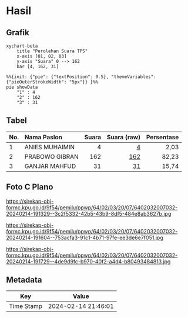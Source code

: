 # Hasil

## Grafik

```mermaid
xychart-beta
    title "Perolehan Suara TPS"
    x-axis [01, 02, 03]
    y-axis "Suara" 0 --> 162
    bar [4, 162, 31]
```

```mermaid
%%{init: {"pie": {"textPosition": 0.5}, "themeVariables": {"pieOuterStrokeWidth": "5px"}} }%%
pie showData
    "1" : 4
    "2" : 162
    "3" : 31
```

## Tabel

| No. | Nama Paslon    | Suara | Suara (raw) | Persentase |
|:--- |:-------------- | -----:| -----------:| ----------:|
| 1   | ANIES MUHAIMIN | 4     | [4][p-1]    | 2,03       |
| 2   | PRABOWO GIBRAN | 162   | [162][p-2]  | 82,23      |
| 3   | GANJAR MAHFUD  | 31    | [31][p-3]   | 15,74      |


[p-1]: https://github.com/gigit-pemilu/pemilu-2024-64-kalimantan-timur/blob/main/pilpres/hitung-suara/sub/64-kalimantan-timur/sub/02-kutai-kartanegara/sub/03-loa-janan/sub/2007-loa-duri-ilir/sub/032-tps/sub/paslon-1.txt
[p-2]: https://github.com/gigit-pemilu/pemilu-2024-64-kalimantan-timur/blob/main/pilpres/hitung-suara/sub/64-kalimantan-timur/sub/02-kutai-kartanegara/sub/03-loa-janan/sub/2007-loa-duri-ilir/sub/032-tps/sub/paslon-2.txt
[p-3]: https://github.com/gigit-pemilu/pemilu-2024-64-kalimantan-timur/blob/main/pilpres/hitung-suara/sub/64-kalimantan-timur/sub/02-kutai-kartanegara/sub/03-loa-janan/sub/2007-loa-duri-ilir/sub/032-tps/sub/paslon-3.txt

## Foto C Plano

https://sirekap-obj-formc.kpu.go.id/9f54/pemilu/ppwp/64/02/03/20/07/6402032007032-20240214-191329--3c2f5332-42b5-43b9-8df5-484e8ab3627b.jpg

https://sirekap-obj-formc.kpu.go.id/9f54/pemilu/ppwp/64/02/03/20/07/6402032007032-20240214-191604--753acfa3-91c1-4b71-97fe-ee3de6e7f051.jpg

https://sirekap-obj-formc.kpu.go.id/9f54/pemilu/ppwp/64/02/03/20/07/6402032007032-20240214-191729--4de9d9fc-b970-40f2-a4d4-b80493484813.jpg


## Metadata

| Key        | Value               |
| ---------- | ------------------- |
| Time Stamp | 2024-02-14 21:46:01 |



